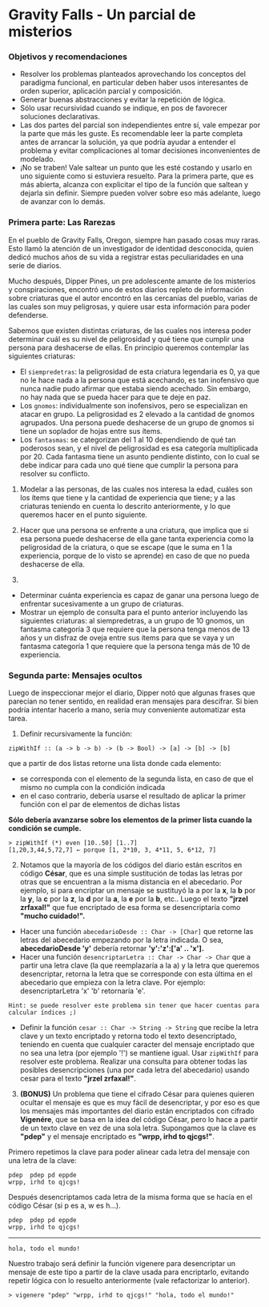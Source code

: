 # Gravity Falls - Un parcial de misterios

### Objetivos y recomendaciones 
- Resolver los problemas planteados aprovechando los conceptos del paradigma funcional, en particular deben haber usos interesantes de orden superior, aplicación parcial y composición.
- Generar buenas abstracciones y evitar la repetición de lógica.
- Sólo usar recursividad cuando se indique, en pos de favorecer soluciones declarativas.
- Las dos partes del parcial son independientes entre sí, vale empezar por la parte que más les guste. Es recomendable leer la parte completa antes de arrancar la solución, ya que podría ayudar a entender el problema y evitar complicaciones al tomar decisiones inconvenientes de modelado.
- ¡No se traben! Vale saltear un punto que les esté costando y usarlo en uno siguiente como si estuviera resuelto. Para la primera parte, que es más abierta, alcanza con explicitar el tipo de la función que saltean y dejarla sin definir. Siempre pueden volver sobre eso más adelante, luego de avanzar con lo demás.
### Primera parte: Las Rarezas
En el pueblo de Gravity Falls, Oregon, siempre han pasado cosas muy raras. Esto llamó la atención de un investigador de identidad desconocida, quien dedicó muchos años de su vida a registrar estas peculiaridades en una serie de diarios.

Mucho después, Dipper Pines, un pre adolescente amante de los misterios y conspiraciones, encontró uno de estos diarios repleto de información sobre criaturas que el autor encontró en las cercanías del pueblo, varias de las cuales son muy peligrosas, y quiere usar esta información para poder defenderse.

Sabemos que existen distintas criaturas, de las cuales nos interesa poder determinar cuál es su nivel de peligrosidad y qué tiene que cumplir una persona para deshacerse de ellas. En principio queremos contemplar las siguientes criaturas:
- El `siempredetras`: la peligrosidad de esta criatura legendaria es 0, ya que no le hace nada a la persona que está acechando, es tan inofensivo que nunca nadie pudo afirmar que estaba siendo acechado. Sin embargo, no hay nada que se pueda hacer para que te deje en paz.
- Los `gnomos`: individualmente son inofensivos, pero se especializan en atacar en grupo. La peligrosidad es 2 elevado a la cantidad de gnomos agrupados. Una persona puede deshacerse de un grupo de gnomos si tiene un soplador de hojas entre sus ítems.
- Los `fantasmas`: se categorizan del 1 al 10 dependiendo de qué tan poderosos sean, y el nivel de peligrosidad es esa categoría multiplicada por 20. Cada fantasma tiene un asunto pendiente distinto, con lo cual se debe indicar para cada uno qué tiene que cumplir la persona para resolver su conflicto.

1. Modelar a las personas, de las cuales nos interesa la edad, cuáles son los ítems que tiene y la cantidad de experiencia que tiene; y a las criaturas teniendo en cuenta lo descrito anteriormente, y lo que queremos hacer en el punto siguiente.
2. Hacer que una persona se enfrente a una criatura, que implica que si esa persona puede deshacerse de ella gane tanta experiencia como la peligrosidad de la criatura, o que se escape (que le suma en 1 la experiencia, porque de lo visto se aprende) en caso de que no pueda deshacerse de ella.

3.

- Determinar cuánta experiencia es capaz de ganar una persona luego de enfrentar sucesivamente a un grupo de criaturas.
- Mostrar un ejemplo de consulta para el punto anterior incluyendo las siguientes criaturas: al siempredetras, a un grupo de 10 gnomos, un fantasma categoría 3 que requiere que la persona tenga menos de 13 años y un disfraz de oveja entre sus ítems para que se vaya y un fantasma categoría 1 que requiere que la persona tenga más de 10 de experiencia.
### Segunda parte: Mensajes ocultos
Luego de inspeccionar mejor el diario, Dipper notó que algunas frases que parecían no tener sentido, en realidad eran mensajes para descifrar. Si bien podría intentar hacerlo a mano, sería muy conveniente automatizar esta tarea.

1. Definir recursivamente la función:
```
zipWithIf :: (a -> b -> b) -> (b -> Bool) -> [a] -> [b] -> [b]
``` 
que a partir de dos listas retorne una lista donde cada elemento:
- se corresponda con el elemento de la segunda lista, en caso de que el mismo no cumpla con la condición indicada
- en el caso contrario, debería usarse el resultado de aplicar la primer función con el par de elementos de dichas listas
  
**Sólo debería avanzarse sobre los elementos de la primer lista cuando la condición se cumple.**
```
> zipWithIf (*) even [10..50] [1..7]
[1,20,3,44,5,72,7] ← porque [1, 2*10, 3, 4*11, 5, 6*12, 7]
```
2. Notamos que la mayoría de los códigos del diario están escritos en código **César**, que es una simple sustitución de todas las letras por otras que se encuentran a la misma distancia en el abecedario. Por ejemplo, si para encriptar un mensaje se sustituyó la a por la **x**, la **b** por la **y**, la **c** por la **z**, la **d** por la **a**, la **e** por la **b**, etc.. Luego el texto **"jrzel zrfaxal!"** que fue encriptado de esa forma se desencriptaría como **"mucho cuidado!".**
- Hacer una función `abecedarioDesde :: Char -> [Char]` que retorne las letras del abecedario empezando por la letra indicada. O sea, **abecedarioDesde 'y'** debería retornar **'y':'z':['a' .. 'x'].**
- Hacer una función `desencriptarLetra :: Char -> Char -> Char` que a partir una letra clave (la que reemplazaría a la a) y la letra que queremos desencriptar, retorna la letra que se corresponde con esta última en el abecedario que empieza con la letra clave. Por ejemplo: desencriptarLetra 'x' 'b' retornaría 'e'.

`Hint: se puede resolver este problema sin tener que hacer cuentas para calcular índices ;)`
- Definir la función `cesar :: Char -> String -> String` que recibe la letra clave y un texto encriptado y retorna todo el texto desencriptado, teniendo en cuenta que cualquier caracter del mensaje encriptado que no sea una letra (por ejemplo '!') se mantiene igual. Usar `zipWithIf` para resolver este problema.
Realizar una consulta para obtener todas las posibles desencripciones (una por cada letra del abecedario) usando cesar para el texto **"jrzel zrfaxal!"**.

3. **(BONUS)** Un problema que tiene el cifrado César para quienes quieren ocultar el mensaje es que es muy fácil de desencriptar, y por eso es que los mensajes más importantes del diario están encriptados con cifrado **Vigenére**, que se basa en la idea del código César, pero lo hace a partir de un texto clave en vez de una sola letra.
Supongamos que la clave es **"pdep"** y el mensaje encriptado es **"wrpp, irhd to qjcgs!"**.

Primero repetimos la clave para poder alinear cada letra del mensaje con una letra de la clave:
```
pdep  pdep pd eppde
wrpp, irhd to qjcgs!
```

Después desencriptamos cada letra de la misma forma que se hacía en el código César (si p es a, w es h...).
```
pdep  pdep pd eppde
wrpp, irhd to qjcgs!
```
-------------------
```
hola, todo el mundo!
```
Nuestro trabajo será definir la función vigenere para desencriptar un mensaje de este tipo a partir de la clave usada para encriptarlo, evitando repetir lógica con lo resuelto anteriormente (vale refactorizar lo anterior).

`> vigenere "pdep" "wrpp, irhd to qjcgs!"
"hola, todo el mundo!"`
